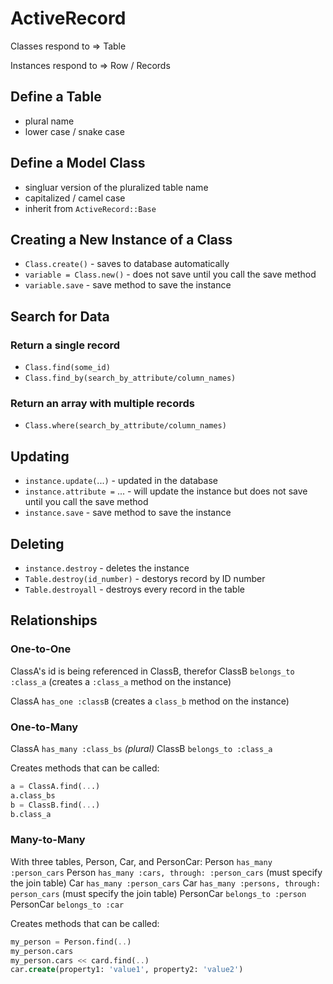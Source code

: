 # ActiveRecord

Classes respond to => Table

Instances respond to => Row / Records

## Define a Table
* plural name
* lower case / snake case

## Define a Model Class
* singluar version of the pluralized table name
* capitalized / camel case
* inherit from `ActiveRecord::Base`

## Creating a New Instance of a Class
* `Class.create()` - saves to database automatically
* `variable = Class.new()` - does not save until you call the save method
* `variable.save` - save method to save the instance

## Search for Data
### Return a single record
* `Class.find(some_id)`
* `Class.find_by(search_by_attribute/column_names)`

### Return an array with multiple records
* `Class.where(search_by_attribute/column_names)`

## Updating 
* `instance.update(`...`)` - updated in the database
* `instance.attribute =` ... - will update the instance but does not save until you call the save method
* `instance.save` - save method to save the instance

## Deleting
* `instance.destroy` - deletes the instance
* `Table.destroy(id_number)` - destorys record by ID number
* `Table.destroyall` - destroys every record in the table

## Relationships

### One-to-One
ClassA's id is being referenced in ClassB, therefor ClassB `belongs_to :class_a` (creates a `:class_a` method on the instance)

ClassA `has_one :classB` (creates a `class_b` method on the instance)

### One-to-Many
ClassA `has_many :class_bs` *(plural)*
ClassB `belongs_to :class_a`

Creates methods that can be called:
```sql
a = ClassA.find(...)
a.class_bs
b = ClassB.find(...)
b.class_a
```

### Many-to-Many
With three tables, Person, Car, and PersonCar:
Person `has_many :person_cars`
Person `has_many :cars, through: :person_cars` (must specify the join table)
Car `has_many :person_cars`
Car `has_many :persons, through: person_cars` (must specify the join table)
PersonCar `belongs_to :person`
PersonCar `belongs_to :car`

Creates methods that can be called:
```sql
my_person = Person.find(..)
my_person.cars
my_person.cars << card.find(..)
car.create(property1: 'value1', property2: 'value2')
```

